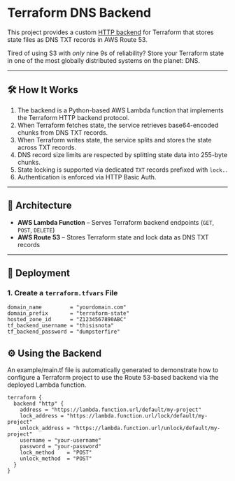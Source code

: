 # Terraform DNS Backend

This project provides a custom [HTTP backend](https://developer.hashicorp.com/terraform/language/backend/http) for Terraform that stores state files as DNS TXT records in AWS Route 53.

Tired of using S3 with *only* nine 9s of reliability? Store your Terraform state in one of the most globally distributed systems on the planet: DNS.

---

## 🛠 How It Works

1. The backend is a Python-based AWS Lambda function that implements the Terraform HTTP backend protocol.
2. When Terraform fetches state, the service retrieves base64-encoded chunks from DNS TXT records.
3. When Terraform writes state, the service splits and stores the state across TXT records.
4. DNS record size limits are respected by splitting state data into 255-byte chunks.
5. State locking is supported via dedicated `TXT` records prefixed with `lock.`.
6. Authentication is enforced via HTTP Basic Auth.

---

## 🔧 Architecture

- **AWS Lambda Function** – Serves Terraform backend endpoints (`GET`, `POST`, `DELETE`)
- **AWS Route 53** – Stores Terraform state and lock data as DNS TXT records

---

## 🚀 Deployment

### 1. Create a `terraform.tfvars` File

```hcl
domain_name         = "yourdomain.com"
domain_prefix       = "terraform-state"
hosted_zone_id      = "Z1234567890ABC"
tf_backend_username = "thisisnota"
tf_backend_password = "dumpsterfire"
```

## ⚙️ Using the Backend

An example/main.tf file is automatically generated to demonstrate how to configure a Terraform project to use the Route 53-based backend via the deployed Lambda function.

```hcl
terraform {
  backend "http" {
    address = "https://lambda.function.url/default/my-project"
    lock_address = "https://lambda.function.url/lock/default/my-project"
    unlock_address = "https://lambda.function.url/unlock/default/my-project"
    username = "your-username"
    password = "your-password"
    lock_method    = "POST"
    unlock_method  = "POST"
  }
}
```
